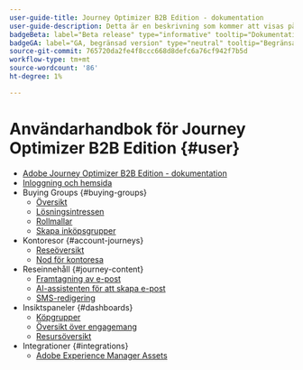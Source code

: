 ```yaml
---
user-guide-title: Journey Optimizer B2B Edition - dokumentation
user-guide-description: Detta är en beskrivning som kommer att visas på landningssidan.
badgeBeta: label="Beta release" type="informative" tooltip="Dokumentation för Beta"
badgeGA: label="GA, begränsad version" type="neutral" tooltip="Begränsad versionsdokumentation för GA"
source-git-commit: 765720da2fe4f8ccc668d8defc6a76cf942f7b5d
workflow-type: tm+mt
source-wordcount: '86'
ht-degree: 1%

---
```



# Användarhandbok för Journey Optimizer B2B Edition {#user}

+ [Adobe Journey Optimizer B2B Edition - dokumentation](guide-overview.md)
+ [Inloggning och hemsida](home-page.md)
+ Buying Groups {#buying-groups}
   + [Översikt](./buying-groups/buying-groups-overview.md)
   + [Lösningsintressen](./buying-groups/solution-interests.md)
   + [Rollmallar](./buying-groups/buying-groups-role-templates.md)
   + [Skapa inköpsgrupper](./buying-groups/buying-groups-create.md)
+ Kontoresor {#account-journeys}
   + [Reseöversikt](./journeys/journey-overview.md)
   + [Nod för kontoresa](./journeys/journey-nodes.md)
+ Reseinnehåll {#journey-content}
   + [Framtagning av e-post](./content/email-authoring.md)
   + [AI-assistenten för att skapa e-post](./content/ai-assistant-emails.md)
   + [SMS-redigering](./content/sms-authoring.md)
+ Insiktspaneler {#dashboards}
   + [Köpgrupper](./dashboards/buying-groups-dashboard.md)
   + [Översikt över engagemang](./dashboards/engagement-dashboard.md)
   + [Resursöversikt](./dashboards/journeys-dashboard.md)
+ Integrationer {#integrations}
   + [Adobe Experience Manager Assets](./integrations/experience-manager-assets-integration.md)
